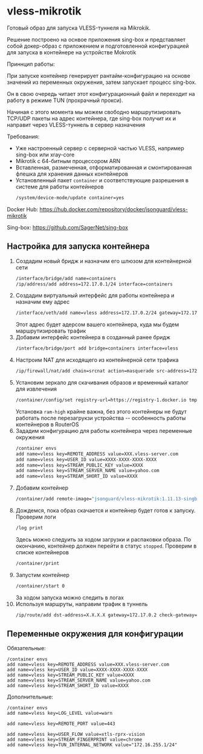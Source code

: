 # vless-mikrotik

Готовый образ для запуска VLESS-туннеля на Mikrokik.

Решение построено на оснвое приложения sing-box и представляет собой докер-образ с приложением и подготовленной конфигурацией для запуска в контейнере на устройстве Mokrotik

Приннцип работы: 

При запуске контейнер генерирует рантайм-конфигурацию на основе значений из переменных окружения, затем запускает процесс sing-box. 

Он в свою очередь читает этот конфигурационный файл и переходит на работу в режиме TUN (прохрачный прокси). 

Начиная с этого момента мы можем свободно маршрутизировать TCP/UDP пакеты на адрес контейнера, где sing-box получит их и направит через VLESS-туннель в сервер назначения

Требования:
- Уже настроенный сервер с серверной частью VLESS, например sing-box или xray-core
- Mikrotik с 64-битным процессором ARN
- Вставленная, размеченная, отформатированная и смонтированная флешка для хранения данных контейнеров
- Установленный пакет `container` и соответствующие разрешения в системе для работы контейнеров
    ```sh
    /system/device-mode/update container=yes 
    ```



Docker Hub: https://hub.docker.com/repository/docker/jsonguard/vless-mikrotik

Sing-box: https://github.com/SagerNet/sing-box

## Настройка для запуска контейнера

1. Создадим новый бридж и назначим его шлюзом для контейнерной сети
    ```sh
    /interface/bridge/add name=containers
    /ip/address/add address=172.17.0.1/24 interface=containers
    ```
1. Создадим виртуальный интерфейс для работы контейнера и назначим ему адрес
    ```sh
    /interface/veth/add name=vless address=172.17.0.2/24 gateway=172.17.0.1
    ```
    Этот адрес будет адерсом вашего контейнера, куда мы будем маршрутизировать трафик
1. Добавим интерфейс контейнера в созданный ранее бридж
    ```sh
    /interface/bridge/port add bridge=containers interface=vless
    ```
1. Настроим NAT для исходящего из контейнерной сети трафика
    ```sh
    /ip/firewall/nat/add chain=srcnat action=masquerade src-address=172.17.0.0/24
    ```
1. Установим зеркало для скачивания образов и временный каталог для извлечения
    ```sh
    /container/config/set registry-url=https://registry-1.docker.io tmpdir=/usb1-part1/containers/tmp layer-dir=/usb1-part1/containers/layers ram-high=0
    ```
    Установка `ram-high` крайне важна, без этого контейнеры не будут работать после перезагрукзи устройства -- особенность работы контейнеров в RouterOS
1. Зададим конфигурацию для работы контейнера через переменные окружения
    ```sh
    /container envs
    add name=vless key=REMOTE_ADDRESS value=XXX.vless-server.com
    add name=vless key=USER_ID value=XXXX-XXXX-XXXX-XXXX
    add name=vless key=STREAM_PUBLIC_KEY value=XXXX
    add name=vless key=STREAM_SERVER_NAME value=yahoo.com
    add name=vless key=STREAM_SHORT_ID value=XXXX
    ```
1. Добавим контейнер
    ```sh
    /container/add remote-image="jsonguard/vless-mikrotik:1.11.13-singbox" envlist=vless interface=vless logging=yes root-dir=usb1-part1/containers/vless-mikrotik start-on-boot=yes
    ```
1. Дождемся, пока образ скачается и контейнер будет готов к запуску. Проверим логи
    ```sh
    /log print
    ```
    Здесь можно следуить за ходом загрузки и распаковки образа. По окончанию, контейнер должен перейти в статус `stopped`. Проверим в списке контейнеров
    ```sh
    /container/print
    ```
1. Запустим контейнер
    ```sh
    /container/start 0
    ```
    За ходом запуска можно следить в логах
1. Используя маршруты, направим трафик в туннель
    ```sh
    /ip/route/add dst-address=X.X.X.X gateway=172.17.0.2 check-gateway=ping

## Переменные окружения для конфигурации

Обязательные:
```
/container envs
add name=vless key=REMOTE_ADDRESS value=XXX.vless-server.com
add name=vless key=USER_ID value=XXXX-XXXX-XXXX-XXXX
add name=vless key=STREAM_PUBLIC_KEY value=XXXX
add name=vless key=STREAM_SERVER_NAME value=yahoo.com
add name=vless key=STREAM_SHORT_ID value=XXXX
```

Дополнительные:
```
/container envs
add name=vless key=LOG_LEVEL value=warn

add name=vless key=REMOTE_PORT value=443

add name=vless key=USER_FLOW value=xtls-rprx-vision
add name=vless key=STREAM_FINGERPRINT value=chrome
add name=vless key=TUN_INTERNAL_NETWORK value="172.16.255.1/24"
```